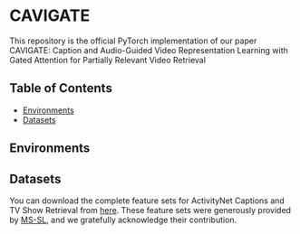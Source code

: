 # CAVIGATE
This repository is the official PyTorch implementation of our paper CAVIGATE: Caption and Audio-Guided Video Representation Learning with Gated Attention for Partially Relevant Video Retrieval

## Table of Contents
- [Environments](#environments)
- [Datasets](#Datasets)

## Environments


## Datasets
You can download the complete feature sets for ActivityNet Captions and TV Show Retrieval from [here](https://drive.google.com/drive/folders/11dRUeXmsWU25VMVmeuHc9nffzmZhPJEj?usp=sharing). These feature sets were generously provided by [MS-SL](https://github.com/HuiGuanLab/ms-sl-pp), and we gratefully acknowledge their contribution.

